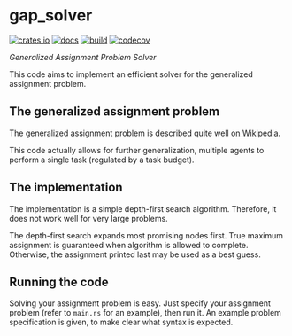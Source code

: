 # gap_solver

[![crates.io](https://img.shields.io/crates/v/gap_solver.svg)](https://crates.io/crates/gap_solver)
[![docs](https://docs.rs/gap_solver/badge.svg)](https://docs.rs/gap_solver/latest/gap_solver/)
[![build](https://github.com/stinodego/gap_solver/actions/workflows/build.yml/badge.svg)](https://github.com/stinodego/gap_solver/actions/workflows/build.yml)
[![codecov](https://codecov.io/gh/stinodego/gap_solver/branch/master/graph/badge.svg)](https://codecov.io/gh/stinodego/gap_solver)

_Generalized Assignment Problem Solver_

This code aims to implement an efficient solver for the generalized assignment problem.

## The generalized assignment problem

The generalized assignment problem is described quite well [on Wikipedia](https://en.wikipedia.org/wiki/Generalized_assignment_problem).

This code actually allows for further generalization, multiple agents to perform a single task (regulated by a task budget).

## The implementation

The implementation is a simple depth-first search algorithm. Therefore, it does not work well for very large problems.

The depth-first search expands most promising nodes first. True maximum assignment is guaranteed when algorithm is allowed to complete. Otherwise, the assignment printed last may be used as a best guess.

## Running the code

Solving your assignment problem is easy. Just specify your assignment problem (refer to `main.rs` for an example), then run it. An example problem specification is given, to make clear what syntax is expected.
